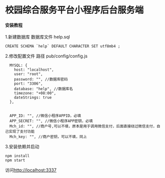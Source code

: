 # 校园综合服务平台小程序后台服务端

#### 安装教程

1.新建数据库
数据库文件 help.sql

```
CREATE SCHEMA `help` DEFAULT CHARACTER SET utf8mb4 ;
```

2.修改配置文件
路径 pub/config/config.js

```
  MYSQL: {
    host: "localhost",
    user: "root",
    password: "", //数据库密码
    port: "3306",
    database: "help", //数据库名
    timezone: "+08:00",
    dateStrings: true
  },


  APP_ID: "", //微信小程序APPID，必填
  APP_SECRET: "", //微信小程序APP密钥，必填
  Mch_id: "", //商户号,可以不填，原本是用于调用微信支付，后面直接绕过微信支付，自己实现了支付功能
  Mch_key: "", //商户密钥，可以不填，同上
```

3.安装依赖并启动

```
npm install
npm start
```

访问[http://localhost:3337](http://localhost:3337)



